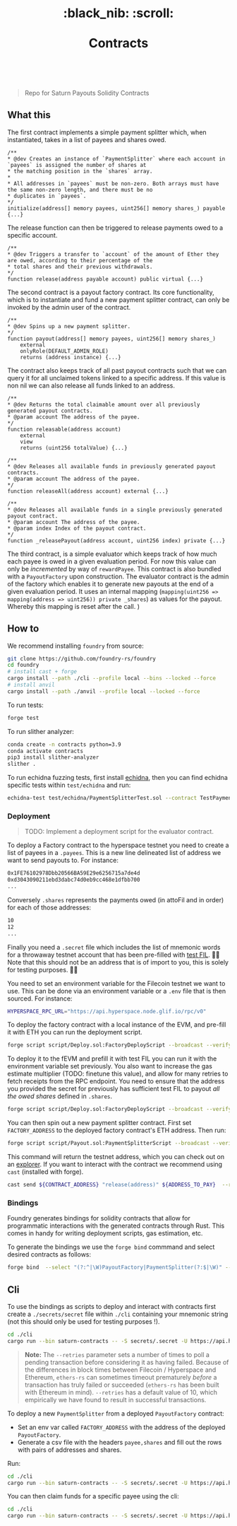 <h1 align="center">
	<br>
	 :black_nib: :scroll:
	<br>
	<br>
	Contracts
	<br>
	<br>
	<br>
</h1>

> Repo for Saturn Payouts Solidity Contracts


## What this

The first contract implements a simple payment splitter which, when instantiated, takes in a list of payees and shares owed.

```solidity
/**
* @dev Creates an instance of `PaymentSplitter` where each account in `payees` is assigned the number of shares at
* the matching position in the `shares` array.
*
* All addresses in `payees` must be non-zero. Both arrays must have the same non-zero length, and there must be no
* duplicates in `payees`.
*/
initialize(address[] memory payees, uint256[] memory shares_) payable {...}

```

The release function can then be triggered to release payments owed to a specific account.

```solidity
/**
* @dev Triggers a transfer to `account` of the amount of Ether they are owed, according to their percentage of the
* total shares and their previous withdrawals.
*/
function release(address payable account) public virtual {...}

```


The second contract is a payout factory contract. Its core functionality, which is to instantiate and fund a new payment splitter contract, can only be invoked by the admin user of the contract.

```solidity
/**
* @dev Spins up a new payment splitter.
*/
function payout(address[] memory payees, uint256[] memory shares_)
	external
	onlyRole(DEFAULT_ADMIN_ROLE)
	returns (address instance) {...}
```

The contract also keeps track of all past payout contracts such that we can query it for all unclaimed tokens linked to a specific address. If this value is non nil we can also release all funds linked to an address.

```solidity
/**
* @dev Returns the total claimable amount over all previously generated payout contracts.
* @param account The address of the payee.
*/
function releasable(address account)
	external
	view
	returns (uint256 totalValue) {...}

/**
* @dev Releases all available funds in previously generated payout contracts.
* @param account The address of the payee.
*/
function releaseAll(address account) external {...}

/**
* @dev Releases all available funds in a single previously generated payout contract.
* @param account The address of the payee.
* @param index Index of the payout contract.
*/
function _releasePayout(address account, uint256 index) private {...}
```

The third contract, is a simple evaluator which keeps track of how much each payee is owed in a given evaluation period. For now this value can only be _incremented_ by way of `rewardPayee`. This contract is also bundled with a  `PayoutFactory` upon construction. The evaluator contract is the admin of the factory which enables it to generate new payouts at the end of a given evaluation period. It uses an internal mapping (`mapping(uint256 => mapping(address => uint256)) private _shares`) as values for the payout. Whereby this mapping is reset after the call. )



## How to


We recommend installing `foundry` from source:
```bash
git clone https://github.com/foundry-rs/foundry
cd foundry
# install cast + forge
cargo install --path ./cli --profile local --bins --locked --force
# install anvil
cargo install --path ./anvil --profile local --locked --force
```

To run tests:
```bash
forge test
```

To run slither analyzer:
```bash
conda create -n contracts python=3.9
conda activate contracts
pip3 install slither-analyzer
slither .
```

To run echidna fuzzing tests, first install [echidna](https://github.com/crytic/echidna), then you can find echidna specific tests within `test/echidna` and run:

```bash
echidna-test test/echidna/PaymentSplitterTest.sol --contract TestPaymentSplitter --config echidnaconfig.yaml
```

### Deployment

> TODO: Implement a deployment script for the evaluator contract.


To deploy a Factory contract to the hyperspace testnet you need to create a list of payees in a `.payees`. This is a new line delineated list of address we want to send payouts to. For instance:
```bash
0x1FE76102978Dbb20566BA59E29e6256715a7de4d
0xd3043090211ebd3dabc74d0eb9cc468e1dfbb700
...
```

Conversely `.shares` represents the payments owed (in attoFil and in order) for each of those addresses:
```bash
10
12
...
```

Finally you need a `.secret` file which includes the list of mnemonic words for a throwaway testnet account that has been pre-filled with [test FIL](https://hyperspace.yoga/#faucet). 🚨🚨 Note that this should not be an address that is of import to you, this is solely for testing purposes. 🚨🚨

You need to set an environment variable for the Filecoin testnet we want to use. This can be done via an environment variable or a `.env` file that is then sourced. For instance:
```bash
HYPERSPACE_RPC_URL="https://api.hyperspace.node.glif.io/rpc/v0"
```

To deploy the factory contract with a local instance of the EVM, and pre-fill it with ETH you can run the deployment script.
```bash
forge script script/Deploy.sol:FactoryDeployScript --broadcast --verify
```

To deploy it to the fEVM and prefill it with test FIL you can run it with the environment variable set previously. You also want to increase the gas estimate multiplier (TODO: finetune this value), and allow for many retries to fetch receipts from the RPC endpoint. You need to ensure that the address you provided the secret for previously has sufficient test FIL to payout _all the owed shares_ defined in `.shares`.
```bash
forge script script/Deploy.sol:FactoryDeployScript --broadcast --verify --rpc-url ${HYPERSPACE_RPC_URL} --gas-estimate-multiplier 10000 --slow
```


You can then spin out a new payment splitter contract. First set `FACTORY_ADDRESS` to the deployed factory contract's ETH address. Then run:
```bash
forge script script/Payout.sol:PaymentSplitterScript --broadcast --verify --rpc-url ${HYPERSPACE_RPC_URL} --gas-estimate-multiplier 10000 --slow
```

This command will return the testnet address, which you can check out on an [explorer](https://hyperspace.filfox.info/en). If you want to interact with the contract we recommend using `cast` (installed with forge).

```bash
cast send ${CONTRACT_ADDRESS} "release(address)" ${ADDRESS_TO_PAY}  --rpc-url ${HYPERSPACE_RPC_URL} --private-key=${HYPERSPACE_PRIVKEY}
```


### Bindings

Foundry generates bindings for solidity contracts that allow for programmatic interactions with the generated contracts through Rust. This comes in handy for writing deployment scripts, gas estimation, etc.

To generate the bindings we use the `forge bind` commmand and select desired contracts as follows:

```bash
forge bind  --select "(?:^|\W)PayoutFactory|PaymentSplitter(?:$|\W)" --crate-name contract-bindings -b ./cli/bindings
```

## Cli

To use the bindings as scripts to deploy and interact with contracts first create a `./secrets/secret` file within `./cli` containing your mnemonic string (not this should only be used for testing purposes !).

```bash
cd ./cli
cargo run --bin saturn-contracts -- -S secrets/.secret -U https://api.hyperspace.node.glif.io/rpc/v1 --retries=10 deploy 

```

> **Note:** The `--retries` parameter sets a number of times to poll a pending transaction before considering it as having failed. Because of the differences in block times between Filecoin / Hyperspace and Ethereum, `ethers-rs` can sometimes timeout prematurely _before_ a transaction has truly failed or succeeded (`ethers-rs` has been built with Ethereum in mind). `--retries` has a default value of 10, which empirically we have found to result in successful transactions.

To deploy a new `PaymentSplitter` from a deployed `PayoutFactory` contract:
- Set an env var called `FACTORY_ADDRESS` with the address of the deployed `PayoutFactory`.
- Generate a csv file with the headers `payee,shares` and fill out the rows with pairs of addresses and shares.

Run:
```bash
cd ./cli
cargo run --bin saturn-contracts -- -S secrets/.secret -U https://api.hyperspace.node.glif.io/rpc/v1 --retries=10 new-payout -F $FACTORY_ADDRESS -P ./secrets/payouts.csv 
```

You can then claim funds for a specific payee using the cli: 
```bash
cd ./cli
cargo run --bin saturn-contracts -- -S secrets/.secret -U https://api.hyperspace.node.glif.io/rpc/v1 --retries=10 claim -F $FACTORY_ADDRESS -A $CLAIM_ADDRESS 
```
